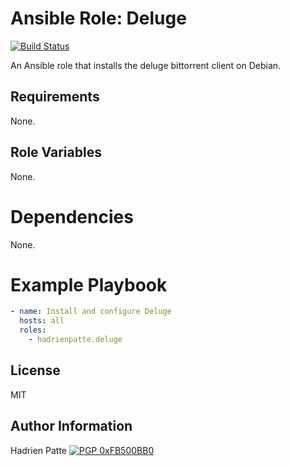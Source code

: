 # Ansible Role: Deluge

[![Build Status](https://travis-ci.com/HadrienPatte/ansible-role-deluge.svg?branch=master)](https://travis-ci.com/HadrienPatte/ansible-role-deluge)

An Ansible role that installs the deluge bittorrent client on Debian.

## Requirements

None.

## Role Variables

None.

# Dependencies

None.

# Example Playbook

```yaml
- name: Install and configure Deluge
  hosts: all
  roles:
    - hadrienpatte.deluge
```

## License

MIT

## Author Information

Hadrien Patte [![PGP 0xFB500BB0](https://peegeepee.com/badge/orange/FB500BB0.svg)](https://peegeepee.com/FB500BB0)
